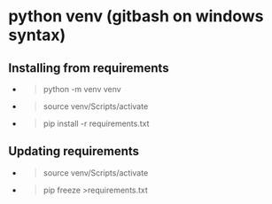 # python venv (gitbash on windows syntax)
## Installing from requirements
* >python -m venv venv
* >source venv/Scripts/activate
* >pip install -r requirements.txt

## Updating requirements
* >source venv/Scripts/activate
* >pip freeze >requirements.txt
